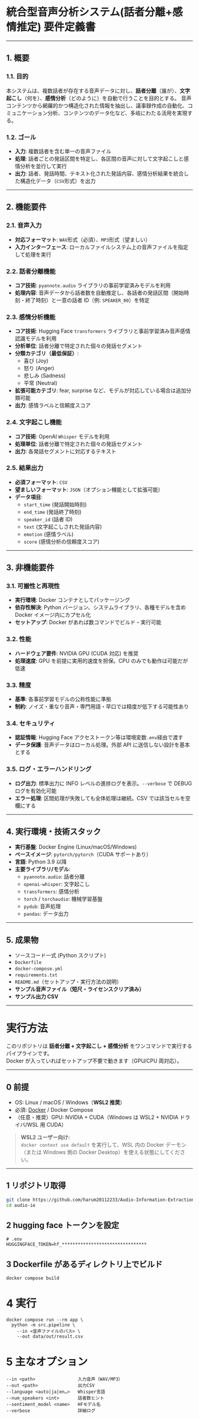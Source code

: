 # 統合型音声分析システム(話者分離+感情推定) 要件定義書

---

## 1. 概要

### 1.1. 目的

本システムは、複数話者が存在する音声データに対し、**話者分離**（誰が）、**文字起こし**（何を）、**感情分析**（どのように）を自動で行うことを目的とする。
音声コンテンツから網羅的かつ構造化された情報を抽出し、議事録作成の自動化、コミュニケーション分析、コンテンツのデータ化など、多岐にわたる活用を実現する。

### 1.2. ゴール

- **入力**: 複数話者を含む単一の音声ファイル
- **処理**: 話者ごとの発話区間を特定し、各区間の音声に対して文字起こしと感情分析を並行して実行
- **出力**: 話者、発話時間、テキスト化された発話内容、感情分析結果を統合した構造化データ（`CSV`形式）を出力

---

## 2. 機能要件

### 2.1. 音声入力

- **対応フォーマット**: `WAV`形式（必須）、`MP3`形式（望ましい）
- **入力インターフェース**: ローカルファイルシステム上の音声ファイルを指定して処理を実行

### 2.2. 話者分離機能

- **コア技術**: `pyannote.audio` ライブラリの事前学習済みモデルを利用
- **処理内容**: 音声データから話者数を自動推定し、各話者の発話区間（開始時刻・終了時刻）と一意の話者 ID（例: `SPEAKER_00`）を特定

### 2.3. 感情分析機能

- **コア技術**: Hugging Face `transformers` ライブラリと事前学習済み音声感情認識モデルを利用
- **分析単位**: 話者分離で特定された個々の発話セグメント
- **分類カテゴリ（最低保証）**:
  - 喜び (Joy)
  - 怒り (Anger)
  - 悲しみ (Sadness)
  - 平常 (Neutral)
- **拡張可能カテゴリ**: fear, surprise など、モデルが対応している場合は追加分類可能
- **出力**: 感情ラベルと信頼度スコア

### 2.4. 文字起こし機能

- **コア技術**: OpenAI `Whisper` モデルを利用
- **処理単位**: 話者分離で特定された個々の発話セグメント
- **出力**: 各発話セグメントに対応するテキスト

### 2.5. 結果出力

- **必須フォーマット**: `CSV`
- **望ましいフォーマット**: `JSON`（オプション機能として拡張可能）
- **データ項目**:
  - `start_time` (発話開始時刻)
  - `end_time` (発話終了時刻)
  - `speaker_id` (話者 ID)
  - `text` (文字起こしされた発話内容)
  - `emotion` (感情ラベル)
  - `score` (感情分析の信頼度スコア)

---

## 3. 非機能要件

### 3.1. 可搬性と再現性

- **実行環境**: Docker コンテナとしてパッケージング
- **依存性解決**: Python バージョン、システムライブラリ、各種モデルを含め Docker イメージ内にカプセル化
- **セットアップ**: Docker があれば数コマンドでビルド・実行可能

### 3.2. 性能

- **ハードウェア要件**: NVIDIA GPU (CUDA 対応) を推奨
- **処理速度**: GPU を前提に実用的速度を担保。CPU のみでも動作は可能だが低速

### 3.3. 精度

- **基準**: 各事前学習モデルの公称性能に準拠
- **制約**: ノイズ・重なり音声・専門用語・早口では精度が低下する可能性あり

### 3.4. セキュリティ

- **認証情報**: Hugging Face アクセストークン等は環境変数`.env`経由で渡す
- **データ保護**: 音声データはローカル処理。外部 API に送信しない設計を基本とする

### 3.5. ログ・エラーハンドリング

- **ログ出力**: 標準出力に INFO レベルの進捗ログを表示。`--verbose` で DEBUG ログを有効化可能
- **エラー処理**: 区間処理が失敗しても全体処理は継続。CSV では該当セルを空欄にする

---

## 4. 実行環境・技術スタック

- **実行基盤**: Docker Engine (Linux/macOS/Windows)
- **ベースイメージ**: `pytorch/pytorch`（CUDA サポートあり）
- **言語**: Python 3.9 以降
- **主要ライブラリ/モデル**:
  - `pyannote.audio`: 話者分離
  - `openai-whisper`: 文字起こし
  - `transformers`: 感情分析
  - `torch` / `torchaudio`: 機械学習基盤
  - `pydub`: 音声処理
  - `pandas`: データ出力

---

## 5. 成果物

- ソースコード一式 (Python スクリプト)
- `Dockerfile`
- `docker-compose.yml`
- `requirements.txt`
- `README.md`（セットアップ・実行方法の説明）
- **サンプル音声ファイル（短尺・ライセンスクリア済み）**
- **サンプル出力 CSV**

---

# 実行方法

このリポジトリは **話者分離 + 文字起こし + 感情分析** をワンコマンドで実行するパイプラインです。  
Docker が入っていればセットアップ不要で動きます（GPU/CPU 両対応）。

---

## 0 前提

- OS: Linux / macOS / Windows（**WSL2 推奨**）
- 必須: [Docker](https://docs.docker.com/get-docker/) / Docker Compose
- （任意・推奨）GPU: NVIDIA + CUDA（Windows は WSL2 + NVIDIA ドライバ/WSL 用 CUDA）

> **WSL2 ユーザー向け:**  
> `docker context use default` を実行して、WSL 内の Docker デーモン（または Windows 側の Docker Desktop）を使える状態にしてください。

---

## 1 リポジトリ取得

```bash
git clone https://github.com/harum20112233/Audio-Information-Extraction audio-ie
cd audio-ie
```

## 2 hugging face トークンを設定

```
# .env
HUGGINGFACE_TOKEN=hf_********************************

```

## 3 Dockerfile があるディレクトリ上でビルド

```
docker compose build
```

# 4 実行

```
docker compose run --rm app \
  python -m src.pipeline \
    --in <音声ファイルのパス> \
    --out data/out/result.csv
```

# 5 主なオプション

```
--in <path>                入力音声（WAV/MP3）
--out <path>               出力CSV
--language <auto|ja|en…>   Whisper言語
--num_speakers <int>       話者数ヒント
--sentiment_model <name>   HFモデル名
--verbose                  詳細ログ

```
